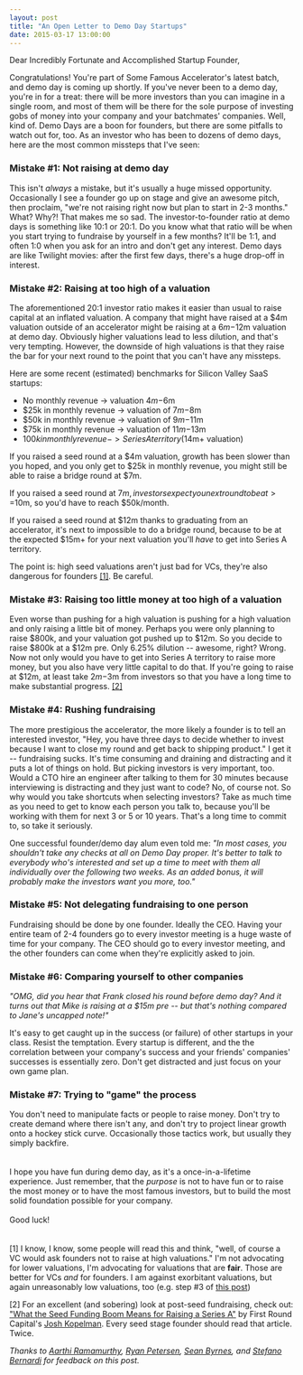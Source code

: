 ```yaml
---
layout: post
title: "An Open Letter to Demo Day Startups"
date: 2015-03-17 13:00:00
---
```


Dear Incredibly Fortunate and Accomplished Startup Founder,

Congratulations! You're part of Some Famous Accelerator's latest batch, and demo day is coming up shortly. If you've never been to a demo day, you're in for a treat: there will be more investors than you can imagine in a single room, and most of them will be there for the sole purpose of investing gobs of money into your company and your batchmates' companies. Well, kind of. Demo Days are a boon for founders, but there are some pitfalls to watch out for, too. As an investor who has been to dozens of demo days, here are the most common missteps that I've seen:

### Mistake #1: Not raising at demo day

This isn't *always* a mistake, but it's usually a huge missed opportunity. Occasionally I see a founder go up on stage and give an awesome pitch, then proclaim, "we're not raising right now but plan to start in 2-3 months." What? Why?! That makes me so sad. The investor-to-founder ratio at demo days is something like 10:1 or 20:1. Do you know what that ratio will be when you start trying to fundraise by yourself in a few months? It'll be 1:1, and often 1:0 when you ask for an intro and don't get any interest. Demo days are like Twilight movies: after the first few days, there's a huge drop-off in interest.

### Mistake #2: Raising at too high of a valuation

The aforementioned 20:1 investor ratio makes it easier than usual to raise capital at an inflated valuation. A company that might have raised at a $4m valuation outside of an accelerator might be raising at a $6m-$12m valuation at demo day. Obviously higher valuations lead to less dilution, and that's very tempting. However, the downside of high valuations is that they raise the bar for your next round to the point that you can't have any missteps.

Here are some recent (estimated) benchmarks for Silicon Valley SaaS startups:

* No monthly revenue -> valuation $4m-$6m
* $25k in monthly revenue -> valuation of $7m-$8m
* $50k in monthly revenue -> valuation of $9m-$11m
* $75k in monthly revenue -> valuation of $11m-$13m
* $100k in monthly revenue -> Series A territory ($14m+ valuation)

If you raised a seed round at a $4m valuation, growth has been slower than you hoped, and you only get to $25k in monthly revenue, you might still be able to raise a bridge round at $7m.

If you raised a seed round at $7m, investors expect you next round to be at >=$10m, so you'd have to reach $50k/month.

If you raised a seed round at $12m thanks to graduating from an accelerator, it's next to impossible to do a bridge round, because to be at the expected $15m+ for your next valuation you'll *have* to get into Series A territory.

The point is: high seed valuations aren't just bad for VCs, they're also dangerous for founders <a href="#note1">[1]</a>. Be careful.
 
### Mistake #3: Raising too little money at too high of a valuation
Even worse than pushing for a high valuation is pushing for a high valuation and only raising a little bit of money. Perhaps you were only planning to raise $800k, and your valuation got pushed up to $12m. So you decide to raise $800k at a $12m pre. Only 6.25% dilution -- awesome, right? Wrong. Now not only would you have to get into Series A territory to raise more money, but you also have very little capital to do that. If you're going to raise at $12m, at least take $2m-$3m from investors so that you have a long time to make substantial progress. <a href="#note2">[2]</a>

### Mistake #4: Rushing fundraising
The more prestigious the accelerator, the more likely a founder is to tell an interested investor, "Hey, you have three days to decide whether to invest because I want to close my round and get back to shipping product." I get it -- fundraising sucks. It's time consuming and draining and distracting and it puts a lot of things on hold. But picking investors is very important, too. Would a CTO hire an engineer after talking to them for 30 minutes because interviewing is distracting and they just want to code? No, of course not. So why would you take shortcuts when selecting investors? Take as much time as you need to get to know each person you talk to, because you'll be working with them for next 3 or 5 or 10 years. That's a long time to commit to, so take it seriously.

One successful founder/demo day alum even told me: *"In most cases, you shouldn't take any checks at all on Demo Day proper. It's better to talk to everybody who's interested and set up a time to meet with them all individually over the following two weeks. As an added bonus, it will probably make the investors want you more, too."*  

### Mistake #5: Not delegating fundraising to one person
Fundraising should be done by one founder. Ideally the CEO. Having your entire team of 2-4 founders go to every investor meeting is a huge waste of time for your company. The CEO should go to every investor meeting, and the other founders can come when they're explicitly asked to join.

### Mistake #6: Comparing yourself to other companies
*"OMG, did you hear that Frank closed his round before demo day? And it turns out that Mike is raising at a $15m pre -- but that's nothing compared to Jane's uncapped note!"*

It's easy to get caught up in the success (or failure) of other startups in your class. Resist the temptation. Every startup is different, and the the correlation between your company's success and your friends' companies' successes is essentially zero. Don't get distracted and just focus on your own game plan.

### Mistake #7: Trying to "game" the process
You don't need to manipulate facts or people to raise money. Don't try to create demand where there isn't any, and don't try to project linear growth onto a hockey stick curve. Occasionally those tactics work, but usually they simply backfire.  
<br>
<br>
I hope you have fun during demo day, as it's a once-in-a-lifetime experience. Just remember, that the *purpose* is not to have fun or to raise the most money or to have the most famous investors, but to build the most solid foundation possible for your company.  
<br>
Good luck!  
<br>
<br>
<a name="note1">[1]</a> I know, I know, some people will read this and think, "well, of course a VC would ask founders not to raise at high valuations." I'm not advocating for lower valuations, I'm advocating for valuations that are **fair**. Those are better for VCs *and* for founders. I am against exorbitant valuations, but again unreasonably low valuations, too (e.g. step #3 of <a href="http://{{site.url}}minimum-viable-everything" target="_blank">this post</a>)

<a name="note2">[2]</a> For an excellent (and sobering) look at post-seed fundraising, check out: <a href="http://firstround.com/review/what-the-seed-funding-boom-means-for-raising-a-series-a/" target="_blank">"What the Seed Funding Boom Means for Raising a Series A"</a> by First Round Capital's <a href="https://twitter.com/joshk" target="_blank">Josh Kopelman</a>. Every seed stage founder should read that article. Twice.  

*Thanks to <a href="https://twitter.com/aarthir" target="_blank">Aarthi Ramamurthy</a>, <a href="https://twitter.com/typesfast" target="_blank">Ryan Petersen</a>, <a href="https://twitter.com/sbyrnes" target="_blank">Sean Byrnes</a>, and <a href="https://twitter.com/stefanobernardi" target="_blank">Stefano Bernardi</a> for feedback on this post.*